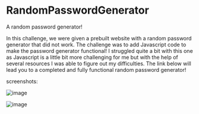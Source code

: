 # RandomPasswordGenerator
A random password generator!


In this challenge, we were given a prebuilt website with a random password generator that did not work. The challenge was to add Javascript code to make the password generator functional! I struggled quite a bit with this one as Javascript is a little bit more challenging for me but with the help of several resources I was able to figure out my difficulties. The link below will lead you to a completed and fully functional random password generator!


screenshots:

![image](https://user-images.githubusercontent.com/26885024/199129384-910d56ad-cfdf-4d6d-a125-dab415baed73.png)


![image](https://user-images.githubusercontent.com/26885024/199129430-cd8f2e12-cbd6-49a2-9b75-f1fe1e127cea.png)
